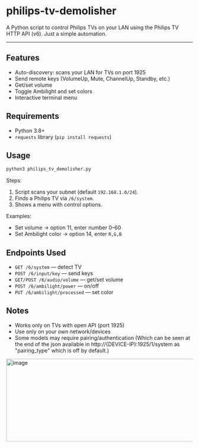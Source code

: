 # philips-tv-demolisher

A Python script to control Philips TVs on your LAN using the Philips TV HTTP API (v6). Just a simple automation.

---

## Features

* Auto-discovery: scans your LAN for TVs on port 1925
* Send remote keys (VolumeUp, Mute, ChannelUp, Standby, etc.)
* Get/set volume
* Toggle Ambilight and set colors
* Interactive terminal menu

## Requirements

* Python 3.8+
* `requests` library (`pip install requests`)

## Usage

```bash
python3 philips_tv_demolisher.py
```

Steps:

1. Script scans your subnet (default `192.168.1.0/24`).
2. Finds a Philips TV via `/6/system`.
3. Shows a menu with control options.

Examples:

* Set volume → option 11, enter number 0–60
* Set Ambilight color → option 14, enter `R,G,B`

## Endpoints Used

* `GET /6/system` — detect TV
* `POST /6/input/key` — send keys
* `GET/POST /6/audio/volume` — get/set volume
* `POST /6/ambilight/power` — on/off
* `PUT /6/ambilight/processed` — set color

## Notes

* Works only on TVs with open API (port 1925)
* Use only on your own network/devices
* Some models may require pairing/authentication (Which can be seen at the end of the json available in http://{DEVICE-IP}:1925/1/system as "pairing_type" which is off by default.)
<img width="505" height="223" alt="image" src="https://github.com/user-attachments/assets/7cd0ea18-d79c-48a2-b2ff-bc6168baf375" />
